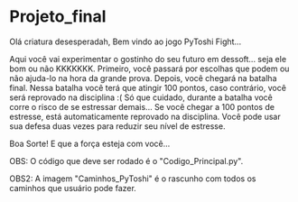 # Projeto_final
Olá criatura desesperadah,
Bem vindo ao jogo PyToshi Fight...

Aqui você vai experimentar o gostinho do seu futuro em dessoft... seja ele bom ou não KKKKKKK.
Primeiro, você passará por escolhas que podem ou não ajuda-lo na hora da grande prova.
Depois, você chegará na batalha final.
Nessa batalha você terá que atingir 100 pontos, caso contrário, você será reprovado na disciplina :(
Só que cuidado, durante a batalha você corre o risco de se estressar demais... Se você chegar a 100 pontos de estresse, está automaticamente reprovado na disciplina.
Você pode usar sua defesa duas vezes para reduzir seu nível de estresse.

Boa Sorte! E que a força esteja com você...

OBS:
O código que deve ser rodado é o "Codigo_Principal.py".

OBS2:
A imagem "Caminhos_PyToshi" é o rascunho com todos os caminhos que usuário pode fazer.